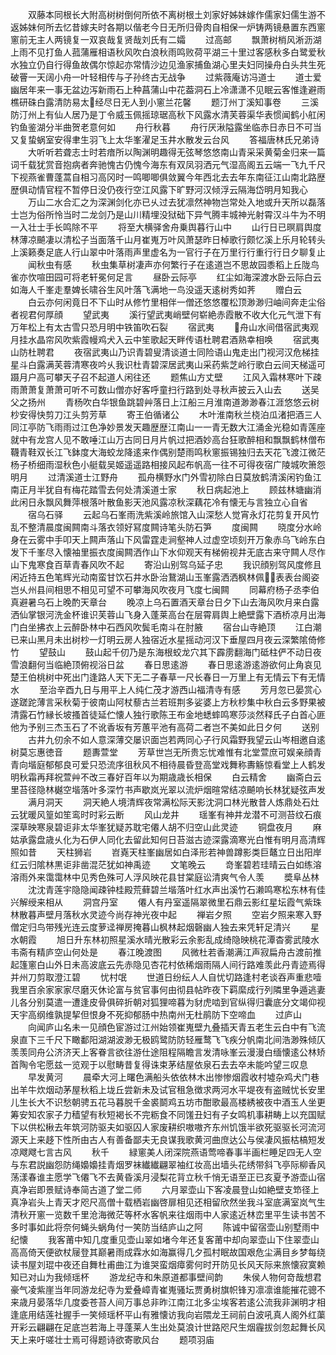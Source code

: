 <!-- { "loadSidebar": true } -->
　　双藤本同根长大附高树树倒何所依不离树根土刘家好姊妹嫁作儒家妇儒生游不返姊妹何所去忆昔嫁夫时各期以偕老今日无所归骨肉自相保一炉铸两镜悬置东西窻窻前无主人两镜复一双哀哉复贤哉刘氏有二孀
　　过高邮
　　飘萧树梢风淅沥湖上雨不见打鱼人菰蒲雁相语秋风吹白浪秋雨鸣败荷平湖三十里过客感秋多白鹭爱秋水独立仍自行得鱼故偶尔惊起亦常情沙边见渔家捕鱼湖心里夫妇同操舟白头共生死破罾一天阔小舟一叶轻相传与子孙终古无战争
　　过紫薇庵访冯道士
　　道士爱幽居年来一事无盆边泻新雨石上种菖蒲山中花葢洞石上冷潇潇不见眠云客惟逢避雨樵研硃白露清防易太经尽日无人到小窻兰花馨
　　题汀州丁溪知事卷
　　三溪防汀州上有仙人居乃是丁令威玉佩摇琼琚高秋下风露水清芙蓉渠华表惯闻鹤小舡闲钓鱼鉴湖分半曲贺老意何如
　　舟行秋暮
　　舟行厌湫隘露坐临赤日赤日不可当又复蛰蜗室安得聿生羽飞上太华峯濯足玉井水散发云台风
　　答福唐林氏兄弟诗
　　大听听若聋志士时若瘖所以陶渊明趣得无弦琴悠悠南山青采采黄菊金归来一篇词千载犹赏音抱病者奔驰愧古仍愧今海东有双凤羽洒元气湿高阁五云端一飞九千尺下视燕雀曹蓬蒿自相习高冈时一鸣唧唧俱敛翼今年西北去去年东南征江山南北路歴歴俱动情官程不暂停日没仍夜行空江风露下旷野河汉倾浮云隔海岱明月知我心
　　万山二水合汇之为深渊剑化亦已乆过去犹凛然神物岂常处入地或升天所以磊落士岂为俗所怜当时二龙剑乃是山川精埋没狱础下异气腾丰城神光射霄汉斗牛为不明一入壮士手长鸣除不平
　　将至大横驿舍舟乗舆暮行山中
　　山行日已暝肩舆度林薄凉飇凄以清松子当面落千山月崔嵬万叶风萧瑟昨日棹歌行颇忆溪上乐月轮转头上溪籁奏足底人行山翠中叶落雨声里虚名为一官行子在万里行行重行行日夕聊复止
　　闻秋虫有感
　　秋虫集草树凄声亦何繁行子在逺道岂不思故园黍稻上丘陇鸟雀亦忺喧田园可将老轩冕何足言
　　昼卧云际亭
　　红尘如海深渡水卧云际白云如海人千峯走羣婢长啸谷生风叶落飞满地一鸟没遥天逺树秀如荠
　　赠白云
　　白云亦何闲竟日不下山时从修竹里相伴一僧还悠悠覆松顶渺渺归岫间奔走尘俗者视君何厚顔
　　望武夷
　　溪行望武夷峭壁何崭絶赤霞散不收大化元气泄下有万年松上有太古雪只恐月明中铁笛吹石裂
　　宿武夷
　　舟山水间借宿武夷观月挂水晶帘风吹紫霞幔鸡犬入云中笙歌起天畔传语杜聘君酒熟幸相唤
　　宿武夷山防杜聘君
　　夜宿武夷山乃识青碧叟清谈道士同险语山鬼走出门视河汉危梯挂星斗白露满芙蓉清寒夜吟乆我识杜青碧深居武夷山采药紫芝岭行歌白云间天梯遥可蹑月户高可攀天子召不起道人闲往还
　　题焦山方丈壁
　　江风入霜林寒叶下疎雨萧萧复萧萧可听不可数山僧亦好客呼童扫行路到处寻秋声披云入山去
　　送吴父之扬州
　　青杨吹白华银鱼跳碧艸落日上江船三月淮南道渺渺春江涯悠悠云树杪安得快剪刀江头剪芳草
　　寄王伯循诸公
　　木叶淮南秋兰桡泊瓜渚把酒三人同江亭防飞雨雨过江色净妙景发天趣歴歴江南山一一青无数大江涌金光稳如青莲座就中有龙宫人见不敢唾江山万古同日月片帆过把酒妙高台狂歌醉相和飘飘鹤林僧布韈青鞋双长江飞鉢度大海蛟龙降逺来作偶别楚雨鸣秋窻振锡独归去天花飞渡江微茫杨子桥细雨湿秋色小艇载吴姬遥遥路相接风起布帆高一往不可得夜宿广陵城吹箫怨明月
　　过清溪道士江野舟
　　孤舟横野水门外雪初除白日莫放鹤清溪闲钓鱼江南正月半犹自有梅花踏雪去何处清溪道士家
　　秋日病起池上
　　顾兹林塘幽消此闲日永飘风舞萍根落叶散鱼影天池风露凉秋深藕花冷有懐无与言独立心自省
　　宿乌石驿
　　云起乌石峯雨洗紫溪岭旅馆入山深愁人觉宵永灯花剪复开风竹乱不整清晨度闽闗南斗落衣领好冩度闗诗笔头防石笋
　　度闽闗
　　晓度分水岭身在云雾中手叩天上闗声落山下风雷霆走涧壑神人过虚空顷刻开万象赤乌飞岭东白发下千峯尽入懐袖里振衣度闽闗洒作山下水仰观天有梯俯视井无底古来守闗人尽作山下鬼寒食百草青春风吹不起
　　寄沿山别驾乌延子忠
　　我识顔别驾风度修且闲近持五色笔辉光动南蛮甘饮石井水卧治鵞湖山玉峯露洒洒枫林佩表表台阁姿岂乆州县间相思不相见可望不可攀海风吹夜月飞度七闽闗
　　同幕府杨子丞李伯真避暑乌石上晚酌天章台
　　晚凉上乌石置酒天章台日夕下山去海风吹月来白露洒仙掌银河洗金杯谁识芙蓉山飞身入蓬莱高台在层霄肩舆上絶壁露下酒桥凉月出海门白坐拂衣上云醉卧林中石西风吹鬓毛南斗在肘腋
　　宿台山寺絶顶
　　江白潮已来山黑月未出树杪一灯明云房人独宿近水星摇动河汉下垂屋四月夜云深繁隂倚修竹
　　望鼓山
　　鼓山起千仞乃是东海根蛟龙穴其下霹雳翻海门砥柱俨不动日夜雪浪翻何当临絶顶俯视浴日盆
　　春日思逺游
　　春日思逺游逺游欲何止角哀见楚王伯桃树中死出门逢路人天下无二子春草一尺长春日一万里上有无情云下有无情水
　　至治辛酉九日与用平上人纯仁茂才游西山福清寺有感
　　芳月忽已晏赏心遂蹉跎薄言采秋菊于彼南山阿杖藜古兰若班荆多娑婆上方秋杪集中秋白云多野果被清露石竹縁长坡搔首徒延伫懐人独行歌陈王布金地蟋蟀鸣寒莎淡然释氏子白首心匪他为予别三杰玉石了不讹香坂有芳蕙平池有高荷二者岂不美如此日夕何
　　送别
　　古井九仞余不如人意深薄交屡识面岂若两同心子行风霜野我望云山岑相邀自逺树莫忘惠徳音
　　题夀萱堂
　　芳草世岂无所贵忘忧难惟有北堂萱庶可娱亲顔青青向堦庭郁郁良可爱只恐流序徂秋风不相待晨昏登高堂戏舞称夀觞惊看堂上人鹤发明秋霜再拜祝萱艸不改三春好百年以为期歳歳长相保
　　白云精舍
　　幽斋白云里苔径隐林樾空堦落叶多深竹书声歇岚光翠以流炉烟暄常结凉飇响长林犹疑弦声发
　　满月洞天
　　洞天絶人境清辉夜常满松际天影沈洞口林光散昔人炼鼎处石灶云犹暖风篁如笙鸾时时彩云断
　　风山龙井
　　瑶峯有神井龙潜不可测苔纹石痕深草映寒泉碧讵非太华峯犹疑苏耽宅僊人胡不归空山此灵迹
　　铜盘夜月
　　麻姑承露盘歳乆化为石伊人同化去留此知何日苔滋古迹深露滴寒光白惟有明月高清辉照如昔
　　天柱狮岩
　　岧嶤天柱峯幽居如白泽形若神兽蹲影类巨鼇立日出阳岸红云归隂林黒讵非凿混茫犹如神禹迹
　　文笔晚云
　　竒峯碧若珪晴云白如练溶溶雨外来霭霭林中见秀色殊可人浮风映花县甘棠庭讼清爽气令人羡
　　奬阜丛林
　　沈沈青莲宇隐隐闻疎钟桂殿荒藓碧兰堦落叶红水声出溪竹石濑鸣寒松东林有佳兴解绶来相从
　　洞宫丹室
　　僊人有丹室遥隔翠微里石鼎云影红星坛霞气紫珠林散暮声壁月落秋水灵迹今尚存神光夜中起
　　禅岩夕照
　　空岩夕照来寒入野僧定归鸟带残光连云度萝迳禅房掩暮山枫林起烟磬幽人独去来凭轩足清兴
　　星水朝霞
　　旭日升东林初照星溪水晴光散彩云余影乱成绮隐映桃花潭杳雾武陵水韦斋有精庐空山何处是
　　春江晚渡图
　　风微杜若香潮满江声寂扁舟古渡前推起篷窻白山外日未高波底云先赤隐见杏花村依稀烟雨隔人间行路难羡此丹青迹焉得并州刀剪取澄江碧
　　忧村氓
　　世道日纷纭人人自忧切路逢村老谈吞声重悲噎我里百余家家家尽磨灭休论富与贫官事何由彻县帖昨夜下羁縻成行列隣里争遁逃妻儿各分别莫遣一遭逢皮骨俱碎折朝对狐狸啼暮为豺虎啮到官纵得归囊底分文竭仰视天宇高纲维孰提挈但恨身不死抑郁肠中热南州无杜鹃防下空啼血
　　过庐山
　　向闻庐山名未一见顔色宦游过江州始领崔嵬壁九叠插天青五老生云白中有飞流泉直下三千尺下瞰鄱阳湖湖波渺无极鸥鹭防防轻雁鹜飞飞疾分帆南北间浩渺殊倾仄羡羡同舟公济济天上客眷言欲往游仕途阻程隔瞻言发清咏峯云漫漫白缅懐逺公林矫首陶令宅愿兹一览观于以慰畴昔复得诛束茅结屋依泉石去去卒未能吟望三叹息
　　早发黄河
　　晨牵大河上曙色满船头依依林木出惨惨烟霞收村墟杂鸡犬门巷出羊牛炊烟动茅屋秋稻上垅丘尝新未及试官租急徴求两河水平堤夜有盗贼忧长安里儿生长大不识愁朝骋五花马暮脱千金裘鬬鸡五坊市酣歌最高楼綉被夜中酒玉人坐更筹安知农家子力穑望有秋短褐长不完粝食不同馐丑妇有子女鸣机事耕畴上以充国赋下以供松楸去年筑河防驱夫如驱囚人家废耕织嗷嗷齐东州饥饿半欲死驱驱长河流河源天上来趍下性所由古人有善备鄙夫无良谋我歌黄河曲庶达公与侯凄风振枯槁短发凉飕飕七言古风
　　秋千
　　緑窻美人闭深院燕语莺啼春事半画栏睡足四无人空与东君説幽怨防绳嬝嬝挂青烟罗袜纎纎翩翠袖红妆高出墙头花绣带斜飞亭际柳香风荡漾春谁主愿学飞僊飞不去黄昏溪月浸梨花背立秋千悄无语至正已亥夏予游壶山宿真净岩即景赋诗奉简古道了堂二师
　　六月翠壶山下客凌晨登山如絶壁支笻径上真净岩头上青天才咫尺高僧十载栖岩幽啓扉相见还相留欣然坐我斗室底满室岚气生清秋开窻一览数千里沧海微茫等杯水客帆来往烟雨中人家逺近林峦里平生读书苦不多时事如此将奈何蝇头蜗角付一笑防当结庐山之阿
　　陈诚中留宿壶山别墅雨中纪懐
　　我客莆中知几度重见壶山翠如堵今年还复客莆中却向翠壶山下住翠壶山高高倚天便欲杖屦登其巅暑雨成霖水如海赢得几夕孤村眠故国艰危尘满目乡梦每绕读书屋刘琨中夜还自舞杜甫曲江为谁哭蛮烟瘴雾何时开防见长风天际来旅懐寂寞赖知已对山为我倾瑶杯
　　游龙纪寺和朱原道都事壁间韵
　　朱侯人物何竒哉想君豪气凌紫崖当年同游龙纪寺为爱叠嶂青崔嵬骚坛贾勇树旗帜锋刃凛凛谁能摧花骢不来歳月晏落华几度委苍苔人间万事总非昨江南江北多尘埃客若逺公流我非渊明才相逢底用结莲社握手一笑倾瑶杯平山有雅懐访我向岩隈龙王祠前白波吼真人阁外红蕖开彩云翩翩在足底岂若海上寻蓬莱人生出处莫浪计世路咫尺生烟霾拔剑忽起舞长风天上来吁嗟壮士焉可得题诗欲寄歌风台
　　题项羽庙
